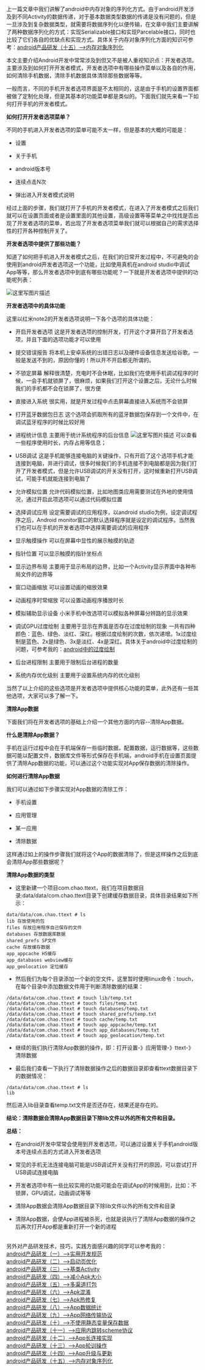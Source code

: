 上一篇文章中我们讲解了android中内存对象的序列化方式。由于android开发涉及到不同Activity的数据传递，对于基本数据类型数据的传递是没有问题的，但是一旦涉及到复杂数据类型，就需要将数据序列化以便传输，在文章中我们主要讲解了两种数据序列化的方式：实现Serializable接口和实现Parcelable接口，同时也比较了它们各自的优缺点和实现方式。具体关于内存对象序列化方面的知识可参考：<a href="http://blog.csdn.net/qq_23547831/article/details/51779528">android产品研发（十五）-->内存对象序列化</a>

本文主要介绍Android开发中常常涉及到但又不是被人重视知识点：开发者选项。主要涉及到如何打开开发者模式，开发者选项中有哪些操作菜单以及各自的作用，如何清除手机数据，清除手机数据具体清除那些数据等等。

一般而言，不同的手机开发者选项界面是不太相同的，这是由于手机的设置界面都被做了定制化处理，但是其基本的功能菜单都是类似的。下面我们就先来看一下如何打开手机的开发者模式。

**如何打开开发者选项菜单？**

不同的手机进入开发者选项的菜单可能不太一样，但是基本的大概的可能是：

- 设置 

- 关于手机 

- android版本号 

- 连续点击N次 

- 弹出进入开发者模式说明

经过上面的步骤，我们就打开了手机的开发者模式，在进入了开发者模式之后我们就可以在设置页面或者是设置里面的其他设置，高级设置等等菜单之中找找是否出现了开发者选项的菜单，若出现了开发者选项菜单我们就可以根据自己的需求选择性的打开各种控制开关了。


**开发者选项中提供了那些功能？**

知道了如何把手机进入开发者模式之后，在我们的日常开发过程中，不可避免的会使用到android开发者选项这一个功能，比如使用真机在android studio中调试App等等，那么开发者选项中到底有哪些功能呢？一下就是开发者选项中提供的功能呢列表：

![这里写图片描述](http://img.blog.csdn.net/20160114145314118)


**开发者选项中的具体功能**

这里以红米note2的开发者选项说明一下各个选项的具体功能：

- 开启开发者选项 
这是开发者选项的控制开发，打开这个才算开启了开发者选项，并且下面的选项功能才可以使用

- 提交错误报告
将本机上安卓系统的出错日志以及硬件设备信息发送给谷歌。一般是发送不到的，原因你懂的！所以开不开启都无所谓的。

- 不锁定屏幕
解释很清楚，充电时不会休眠，比如我们在使用手机调试程序的时候，一会手机就锁屏了，很麻烦，如果我们打开这个设置之后，无论什么时候我们的手机都不会在锁屏了，很方便

- 直接进入系统
很实用，就是开发过程中点击屏幕直接进入系统而不会锁屏

- 打开蓝牙数据包日志
这个选项会抓取所有的蓝牙数据包保存到一个文件中，在调试蓝牙程序的时候比较好用

- 进程统计信息
主要用于统计系统程序的后台信息
![这里写图片描述](http://img.blog.csdn.net/20160114150056836)
可以查看一些程序使用时长，内存占用等信息；

- USB调试
这是手机能够连接电脑的关键操作，只有开启了这个选项手机才能连接到电脑，并进行调试，很多时候我们的手机连接不到电脑都是因为我们打开了开发者模式，但是允许USB调试的开关没有打开，这时候重新打开USB调试，可能手机就能连接到电脑了

- 允许模拟位置
允许代码模拟位置，比如地图类应用需要测试在外地的使用情况，通过开启此项选项可以通过代码模拟位置

- 选择调试应用
设定需要调试的应用程序，以android studio为例，设定调试程序之后，Android monitor窗口的默认选择程序就是设定的调试程序。当然我们也可以在手机的开发者选项中选择需要调试的应用程序

- 显示触摸操作
可以在屏幕中显性的展示触摸的轨迹

- 指针位置
可以显示触摸的指针坐标点

- 显示边界布局
主要用于显示布局的边界，比如一个Activity显示界面中各种布局文件的边界等

- 窗口动画缩放
可以设置动画的缩放效果

- 动画程序时常缩放
可以设置动画程序播放时长

- 模拟辅助显示设备
小米手机中改选项可以模拟各种屏幕分辨路的显示效果

- 调试GPU过度绘制
主要用于显示在界面是否存在过度绘制的现象
一共有四种颜色：蓝色、绿色、淡红、深红。根据过度绘制的次数，依次递增。1x过度绘制是蓝色、2x是绿色、3x是淡红、4x是深红。具体关于android中过度绘制的问题，可参考我的：<a href="http://blog.csdn.net/qq_23547831/article/details/50521909">android中的过度绘制</a>

- 后台进程限制
主要用于限制后台进程的数量

- 系统内存优化级别
主要用于设置系统内存的优化级别


当然了以上介绍的这些选项是开发者选项中提供核心功能的菜单，此外还有一些其他选项，大家可以多了解一下。

**清除App数据**

下面我们将在开发者选项的基础上介绍一个其他方面的内容--清除App数据。

**什么是清除App数据？** 

手机在运行过程中会在手机端保存一些临时数据，配置数据，运行数据等，这些数据可能以配置文件，数据库文件等形式保存在手机端，android手机在设置页面提供了清除App数据的功能，可以通过这个功能实现对App保存数据的清除操作。

**如何进行清除App数据**

我们可以通过如下步骤实现对App数据的清除工作：

- 手机设置

- 应用管理

- 某一应用

- 清除数据

这样通过如上的操作步骤我们就将这个App的数据清除了，但是这样操作之后到底会清除App那些数据呢？

**清除App数据的类型**

- 这里新建一个项目com.chao.ttext，我们在项目数据目录:data/data/com.chao.ttext目录下创建缓存数据目录，具体目录结果如下所示：

```
data/data/com.chao.ttext # ls
lib 存放使用的包
files 存放应用程序自己保存的文件
databases 存放数据库数据
shared_prefs SP文件
cache 存放缓存数据
app_appcache H5缓存
app_databases webview缓存
app_geolocation 定位缓存
```

- 然后我们为每个目录添加一个新的空文件，这里暂时使用linux命令：touch，在每个目录中添加数据文件用于判断清除数据的结果：

```
/data/data/com.chao.ttext # touch lib/temp.txt
/data/data/com.chao.ttext # touch files/temp.txt
/data/data/com.chao.ttext # touch databases/temp.txt
/data/data/com.chao.ttext # touch shared_prefs/temp.txt
/data/data/com.chao.ttext # touch cache/temp.txt
/data/data/com.chao.ttext # touch app_appcache/temp.txt
/data/data/com.chao.ttext # touch app_databases/temp.txt
/data/data/com.chao.ttext # touch app_geolocation/temp.txt
```

- 继续的我们执行清除App数据的操作，即：打开设置-》应用管理-》ttext-》清除数据

- 最后我们查看一下执行了清除数据操作之后的数据目录即查看ttext数据目录下的数据情况：

```
/data/data/com.chao.ttext # ls
lib
```
然后进入lib目录查看temp.txt文件是否还存在，结果还是存在的。

**结论：清除数据会清除App数据目录下除lib文件以外的所有文件和目录。**


**总结：**

- 在android开发中常常会使用到开发者选项，可以通过设置关于手机android版本号连续点击的方式进入开发者选项

- 常见的手机无法连接电脑可能是USB调试开关没有打开的原因，可以尝试打开USB调试连接电脑

- 开发者选项中有一些比较实用的功能可能会在调试App的时候用到，比如：不锁屏，GPU调试，动画调试等等

- 清除App数据会清除App数据目录下除lib文件以外的所有文件和目录

- 清除App数据，会使App进程被杀死，也就是说执行了清除App数据的操作之后再次打开App都是重新打开一个新的进程


<br>另外对产品研发技术，技巧，实践方面感兴趣的同学可以参考我的：
<br><a href="http://blog.csdn.net/qq_23547831/article/details/51534013">android产品研发（一）-->实用开发规范</a>
<br><a href="http://blog.csdn.net/qq_23547831/article/details/51541277">android产品研发（二）-->启动页优化</a>
<br><a href="http://blog.csdn.net/qq_23547831/article/details/51546974">android产品研发（三）-->基类Activity</a>
<br><a href="http://blog.csdn.net/qq_23547831/article/details/51559066">android产品研发（四）-->减小Apk大小</a>
<br><a href="http://blog.csdn.net/qq_23547831/article/details/51569261">android产品研发（五）-->多渠道打包</a>
<br><a href="http://blog.csdn.net/qq_23547831/article/details/51581491">android产品研发（六）-->Apk混淆</a>
<br><a href="http://blog.csdn.net/qq_23547831/article/details/51587927">android产品研发（七）-->Apk热修复</a>
<br><a href="http://blog.csdn.net/qq_23547831/article/details/51598041">android产品研发（八）-->App数据统计</a>
<br><a href="http://blog.csdn.net/qq_23547831/article/details/51612429">android产品研发（九）-->App网络传输协议</a>
<br><a href="http://blog.csdn.net/qq_23547831/article/details/51655330">android产品研发（十）-->不使用静态变量保存数据</a>
<br><a href="http://blog.csdn.net/qq_23547831/article/details/51685310">android产品研发（十一）-->应用内跳转scheme协议</a>
<br><a href="http://blog.csdn.net/qq_23547831/article/details/51690047">android产品研发（十二）-->App长连接实现</a>
<br><a href="http://blog.csdn.net/qq_23547831/article/details/51719389">android产品研发（十三）-->App轮训操作</a>
<br><a href="http://blog.csdn.net/qq_23547831/article/details/51764773">android产品研发（十四）-->App升级与更新</a>
<br><a href="http://blog.csdn.net/qq_23547831/article/details/51779528">android产品研发（十五）-->内存对象序列化</a>

